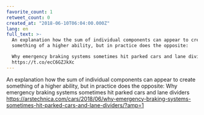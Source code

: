 ```yaml
---
favorite_count: 1
retweet_count: 0
created_at: "2018-06-10T06:04:00.000Z"
lang: en
full_text: >-
  An explanation how the sum of individual components can appear to create
  something of a higher ability, but in practice does the opposite:

  Why emergency braking systems sometimes hit parked cars and lane dividers
  https://t.co/ecC6GZJkXc
---
```


An explanation how the sum of individual components can appear to create
something of a higher ability, but in practice does the opposite: Why emergency
braking systems sometimes hit parked cars and lane dividers
<https://arstechnica.com/cars/2018/06/why-emergency-braking-systems-sometimes-hit-parked-cars-and-lane-dividers/?amp=1>
